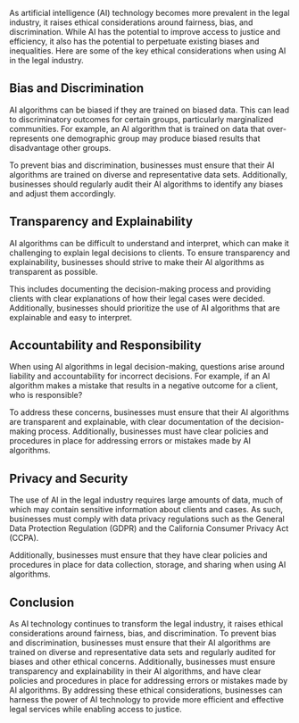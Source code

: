 
As artificial intelligence (AI) technology becomes more prevalent in the legal industry, it raises ethical considerations around fairness, bias, and discrimination. While AI has the potential to improve access to justice and efficiency, it also has the potential to perpetuate existing biases and inequalities. Here are some of the key ethical considerations when using AI in the legal industry.

Bias and Discrimination
-----------------------

AI algorithms can be biased if they are trained on biased data. This can lead to discriminatory outcomes for certain groups, particularly marginalized communities. For example, an AI algorithm that is trained on data that over-represents one demographic group may produce biased results that disadvantage other groups.

To prevent bias and discrimination, businesses must ensure that their AI algorithms are trained on diverse and representative data sets. Additionally, businesses should regularly audit their AI algorithms to identify any biases and adjust them accordingly.

Transparency and Explainability
-------------------------------

AI algorithms can be difficult to understand and interpret, which can make it challenging to explain legal decisions to clients. To ensure transparency and explainability, businesses should strive to make their AI algorithms as transparent as possible.

This includes documenting the decision-making process and providing clients with clear explanations of how their legal cases were decided. Additionally, businesses should prioritize the use of AI algorithms that are explainable and easy to interpret.

Accountability and Responsibility
---------------------------------

When using AI algorithms in legal decision-making, questions arise around liability and accountability for incorrect decisions. For example, if an AI algorithm makes a mistake that results in a negative outcome for a client, who is responsible?

To address these concerns, businesses must ensure that their AI algorithms are transparent and explainable, with clear documentation of the decision-making process. Additionally, businesses must have clear policies and procedures in place for addressing errors or mistakes made by AI algorithms.

Privacy and Security
--------------------

The use of AI in the legal industry requires large amounts of data, much of which may contain sensitive information about clients and cases. As such, businesses must comply with data privacy regulations such as the General Data Protection Regulation (GDPR) and the California Consumer Privacy Act (CCPA).

Additionally, businesses must ensure that they have clear policies and procedures in place for data collection, storage, and sharing when using AI algorithms.

Conclusion
----------

As AI technology continues to transform the legal industry, it raises ethical considerations around fairness, bias, and discrimination. To prevent bias and discrimination, businesses must ensure that their AI algorithms are trained on diverse and representative data sets and regularly audited for biases and other ethical concerns. Additionally, businesses must ensure transparency and explainability in their AI algorithms, and have clear policies and procedures in place for addressing errors or mistakes made by AI algorithms. By addressing these ethical considerations, businesses can harness the power of AI technology to provide more efficient and effective legal services while enabling access to justice.
